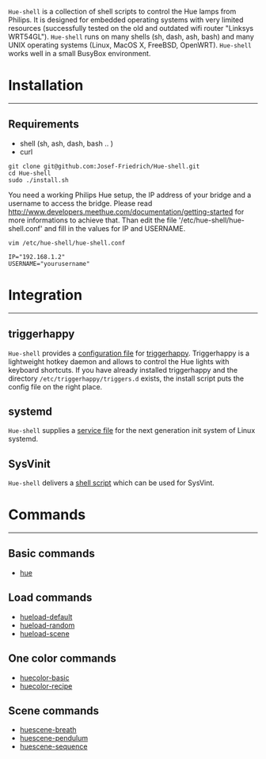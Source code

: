 `Hue-shell` is a collection of shell scripts to control the Hue lamps
from Philips. It is designed for embedded operating systems with very
limited resources (successfully tested on the old and outdated wifi
router "Linksys WRT54GL"). `Hue-shell` runs on many shells (sh, dash,
ash, bash) and many UNIX operating systems (Linux, MacOS X, FreeBSD,
OpenWRT). `Hue-shell` works well in a small BusyBox environment.

# Installation
--------------

## Requirements

* shell (sh, ash, dash, bash .. )
* curl

```
git clone git@github.com:Josef-Friedrich/Hue-shell.git
cd Hue-shell
sudo ./install.sh
```

You need a working Philips Hue setup, the IP address of your bridge and
a username to access the bridge. Please read
http://www.developers.meethue.com/documentation/getting-started for more
informations to achieve that. Than edit the file '/etc/hue-shell/hue-
shell.conf' and fill in the values for IP and USERNAME.

```
vim /etc/hue-shell/hue-shell.conf
```

```
IP="192.168.1.2"
USERNAME="yourusername"
```

# Integration
-------------

## triggerhappy

`Hue-shell` provides a [configuration file](triggerhappy/hue-shell.conf)
for [triggerhappy](https://github.com/wertarbyte/triggerhappy).
Triggerhappy is a lightweight hotkey daemon and allows to control the
Hue lights with keyboard shortcuts. If you have already installed
triggerhappy and the directory `/etc/triggerhappy/triggers.d` exists,
the install script puts the config file on the right place.

## systemd

`Hue-shell` supplies a [service file](startup/systemd) for the next
generation init system of Linux systemd.

## SysVinit

`Hue-shell` delivers a [shell script](startup/SysVinit) which can be
used for SysVint.

# Commands
----------

## Basic commands

* [hue](doc/hue.txt)

## Load commands

* [hueload-default](doc/hueload-default.txt)
* [hueload-random](doc/hueload-random.txt)
* [hueload-scene](doc/hueload-scene.txt)

## One color commands

* [huecolor-basic](doc/huecolor-basic.txt)
* [huecolor-recipe](doc/huecolor-recipe.txt)

## Scene commands

* [huescene-breath](doc/huescene-breath.txt)
* [huescene-pendulum](doc/huescene-pendulum.txt)
* [huescene-sequence](doc/huescene-sequence.txt)
